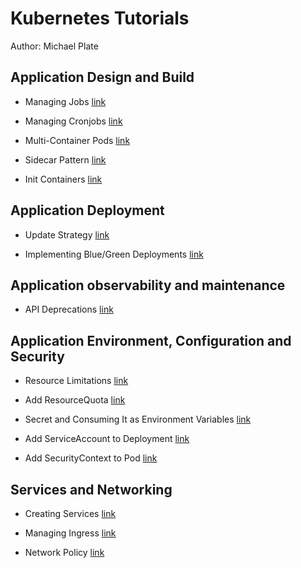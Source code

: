# Kubernetes Tutorials

Author: Michael Plate

## Application Design and Build

- Managing Jobs [link](application-design-and-build/managing-jobs/README.md)

- Managing Cronjobs [link](application-design-and-build/managing-cronjobs/README.md)

- Multi-Container Pods [link](application-design-and-build/multi-container-pods/README.md)

- Sidecar Pattern [link](application-design-and-build/sidecar-pattern/README.md)

- Init Containers [link](application-design-and-build/init-container/README.md)

## Application Deployment

- Update Strategy [link](application-deployment/update-strategy/README.md)

- Implementing Blue/Green Deployments [link](application-deployment/implementing-bluegreen-deployments/README.md)

## Application observability and maintenance

- API Deprecations [link](application-observability-and-maintenance/api-deprecations/README.md)

## Application Environment, Configuration and Security

- Resource Limitations [link](application-environment-configuration-and-security/resource-limitations/README.md)

- Add ResourceQuota [link](application-environment-configuration-and-security/add-resourcequota/README.md)

- Secret and Consuming It as Environment Variables [link](application-environment-configuration-and-security/secret-and-consuming-as-env-variables/README.md)

- Add ServiceAccount to Deployment [link](application-environment-configuration-and-security/add-sa-to-deployment/README.md)

- Add SecurityContext to Pod [link](application-environment-configuration-and-security/add-add-securitycontext-to-pod/README.md)

## Services and Networking

- Creating Services [link](services-networking/creating-services/README.md)

- Managing Ingress [link](services-networking/managing-ingress/README.md)

- Network Policy [link](services-networking/network-policy/README.md)
